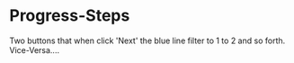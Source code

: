 # Progress-Steps
Two buttons that when click 'Next' the blue line filter to 1 to 2 and so forth. Vice-Versa....
